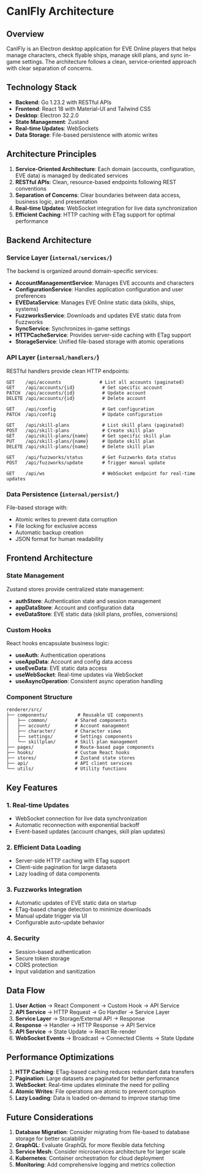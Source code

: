 # CanIFly Architecture

## Overview

CanIFly is an Electron desktop application for EVE Online players that helps manage characters, check flyable ships, manage skill plans, and sync in-game settings. The architecture follows a clean, service-oriented approach with clear separation of concerns.

## Technology Stack

- **Backend**: Go 1.23.2 with RESTful APIs
- **Frontend**: React 18 with Material-UI and Tailwind CSS
- **Desktop**: Electron 32.2.0
- **State Management**: Zustand
- **Real-time Updates**: WebSockets
- **Data Storage**: File-based persistence with atomic writes

## Architecture Principles

1. **Service-Oriented Architecture**: Each domain (accounts, configuration, EVE data) is managed by dedicated services
2. **RESTful APIs**: Clean, resource-based endpoints following REST conventions
3. **Separation of Concerns**: Clear boundaries between data access, business logic, and presentation
4. **Real-time Updates**: WebSocket integration for live data synchronization
5. **Efficient Caching**: HTTP caching with ETag support for optimal performance

## Backend Architecture

### Service Layer (`internal/services/`)

The backend is organized around domain-specific services:

- **AccountManagementService**: Manages EVE accounts and characters
- **ConfigurationService**: Handles application configuration and user preferences
- **EVEDataService**: Manages EVE Online static data (skills, ships, systems)
- **FuzzworksService**: Downloads and updates EVE static data from Fuzzworks
- **SyncService**: Synchronizes in-game settings
- **HTTPCacheService**: Provides server-side caching with ETag support
- **StorageService**: Unified file-based storage with atomic operations

### API Layer (`internal/handlers/`)

RESTful handlers provide clean HTTP endpoints:

```
GET    /api/accounts              # List all accounts (paginated)
GET    /api/accounts/{id}          # Get specific account
PATCH  /api/accounts/{id}          # Update account
DELETE /api/accounts/{id}          # Delete account

GET    /api/config                 # Get configuration
PATCH  /api/config                 # Update configuration

GET    /api/skill-plans            # List skill plans (paginated)
POST   /api/skill-plans            # Create skill plan
GET    /api/skill-plans/{name}     # Get specific skill plan
PUT    /api/skill-plans/{name}     # Update skill plan
DELETE /api/skill-plans/{name}     # Delete skill plan

GET    /api/fuzzworks/status       # Get Fuzzworks data status
POST   /api/fuzzworks/update       # Trigger manual update

GET    /api/ws                     # WebSocket endpoint for real-time updates
```

### Data Persistence (`internal/persist/`)

File-based storage with:
- Atomic writes to prevent data corruption
- File locking for exclusive access
- Automatic backup creation
- JSON format for human readability

## Frontend Architecture

### State Management

Zustand stores provide centralized state management:

- **authStore**: Authentication state and session management
- **appDataStore**: Account and configuration data
- **eveDataStore**: EVE static data (skill plans, profiles, conversions)

### Custom Hooks

React hooks encapsulate business logic:

- **useAuth**: Authentication operations
- **useAppData**: Account and config data access
- **useEveData**: EVE static data access
- **useWebSocket**: Real-time updates via WebSocket
- **useAsyncOperation**: Consistent async operation handling

### Component Structure

```
renderer/src/
├── components/           # Reusable UI components
│   ├── common/          # Shared components
│   ├── account/         # Account management
│   ├── character/       # Character views
│   ├── settings/        # Settings components
│   └── skillplan/       # Skill plan management
├── pages/               # Route-based page components
├── hooks/               # Custom React hooks
├── stores/              # Zustand state stores
├── api/                 # API client services
└── utils/               # Utility functions
```

## Key Features

### 1. Real-time Updates
- WebSocket connection for live data synchronization
- Automatic reconnection with exponential backoff
- Event-based updates (account changes, skill plan updates)

### 2. Efficient Data Loading
- Server-side HTTP caching with ETag support
- Client-side pagination for large datasets
- Lazy loading of data components

### 3. Fuzzworks Integration
- Automatic updates of EVE static data on startup
- ETag-based change detection to minimize downloads
- Manual update trigger via UI
- Configurable auto-update behavior

### 4. Security
- Session-based authentication
- Secure token storage
- CORS protection
- Input validation and sanitization

## Data Flow

1. **User Action** → React Component → Custom Hook → API Service
2. **API Service** → HTTP Request → Go Handler → Service Layer
3. **Service Layer** → Storage/External API → Response
4. **Response** → Handler → HTTP Response → API Service
5. **API Service** → State Update → React Re-render
6. **WebSocket Events** → Broadcast → Connected Clients → State Update

## Performance Optimizations

1. **HTTP Caching**: ETag-based caching reduces redundant data transfers
2. **Pagination**: Large datasets are paginated for better performance
3. **WebSocket**: Real-time updates eliminate the need for polling
4. **Atomic Writes**: File operations are atomic to prevent corruption
5. **Lazy Loading**: Data is loaded on-demand to improve startup time

## Future Considerations

1. **Database Migration**: Consider migrating from file-based to database storage for better scalability
2. **GraphQL**: Evaluate GraphQL for more flexible data fetching
3. **Service Mesh**: Consider microservices architecture for larger scale
4. **Kubernetes**: Container orchestration for cloud deployment
5. **Monitoring**: Add comprehensive logging and metrics collection